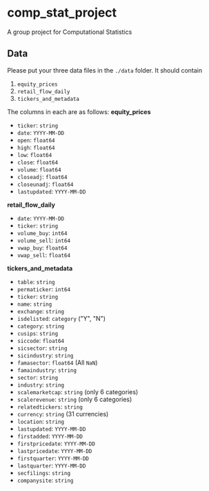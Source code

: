# comp_stat_project
A group project for Computational Statistics

## Data
Please put your three data files in the `./data` folder. It should contain

1. `equity_prices`
1. `retail_flow_daily`
1. `tickers_and_metadata`

The columns in each are as follows:
**equity_prices**
- `ticker`: `string`
- `date`: `YYYY-MM-DD`
- `open`: `float64`
- `high`: `float64`
- `low`: `float64`
- `close`: `float64`
- `volume`: `float64`
- `closeadj`: `float64`
- `closeunadj`: `float64`
- `lastupdated`: `YYYY-MM-DD`

**retail_flow_daily**
- `date`: `YYYY-MM-DD`
- `ticker`: `string`
- `volume_buy`: `int64`
- `volume_sell`: `int64`
- `vwap_buy`: `float64`
- `vwap_sell`: `float64`

**tickers_and_metadata**
- `table`: `string`
- `permaticker`: `int64`
- `ticker`: `string`
- `name`: `string`
- `exchange`: `string`
- `isdelisted`: `category` ("Y", "N")
- `category`: `string`
- `cusips`: `string`
- `siccode`: `float64`
- `sicsector`: `string`
- `sicindustry`: `string`
- `famasector`: `float64` (All `NaN`)
- `famaindustry`: `string`
- `sector`: `string`
- `industry`: `string`
- `scalemarketcap`: `string` (only 6 categories)
- `scalerevenue`: `string` (only 6 categories)
- `relatedtickers`: `string`
- `currency`: `string` (31 currencies)
- `location`: `string`
- `lastupdated`: `YYYY-MM-DD`
- `firstadded`: `YYYY-MM-DD`
- `firstpricedate`: `YYYY-MM-DD`
- `lastpricedate`: `YYYY-MM-DD`
- `firstquarter`: `YYYY-MM-DD`
- `lastquarter`: `YYYY-MM-DD`
- `secfilings`: `string`
- `companysite`: `string`
